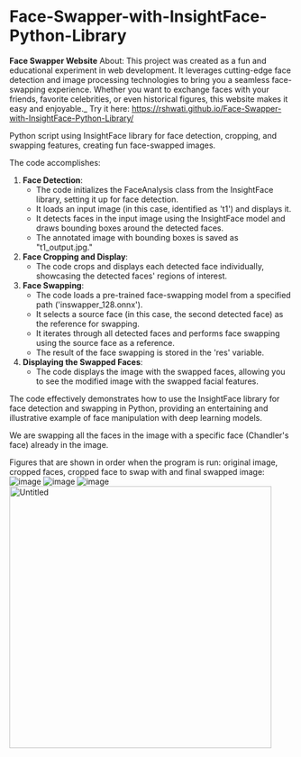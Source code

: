 # Face-Swapper-with-InsightFace-Python-Library

**Face Swapper Website**
About:
This project was created as a fun and educational experiment in web development. It leverages cutting-edge face detection and image processing technologies to bring you a seamless face-swapping experience. 
Whether you want to exchange faces with your friends, favorite celebrities, or even historical figures, this website makes it easy and enjoyable._
Try it here: https://rshwati.github.io/Face-Swapper-with-InsightFace-Python-Library/


Python script using InsightFace library for face detection, cropping, and swapping features, creating fun face-swapped images.


The code accomplishes:

1. **Face Detection**:
    - The code initializes the FaceAnalysis class from the InsightFace library, setting it up for face detection.
    - It loads an input image (in this case, identified as 't1') and displays it.
    - It detects faces in the input image using the InsightFace model and draws bounding boxes around the detected faces.
    - The annotated image with bounding boxes is saved as "t1_output.jpg."
2. **Face Cropping and Display**:
    - The code crops and displays each detected face individually, showcasing the detected faces' regions of interest.
3. **Face Swapping**:
    - The code loads a pre-trained face-swapping model from a specified path ('inswapper_128.onnx').
    - It selects a source face (in this case, the second detected face) as the reference for swapping.
    - It iterates through all detected faces and performs face swapping using the source face as a reference.
    - The result of the face swapping is stored in the 'res' variable.
4. **Displaying the Swapped Faces**:
    - The code displays the image with the swapped faces, allowing you to see the modified image with the swapped facial features.


The code effectively demonstrates how to use the InsightFace library for face detection and swapping in Python, providing an entertaining and illustrative example of face manipulation with deep learning models.

We are swapping all the faces in the image with a specific face (Chandler's face) already in the image.

Figures that are shown in order when the program is run: original image, cropped faces, cropped face to swap with and final swapped image:
![image](https://github.com/rshwati/Face-Swapper-with-InsightFace-Python-Library/assets/136934368/cc7cca71-e4a0-4d19-a9ae-c6ef4d6c98bf)
![image](https://github.com/rshwati/Face-Swapper-with-InsightFace-Python-Library/assets/136934368/691b8449-5c29-4e35-a056-ad31854f09ce)
![image](https://github.com/rshwati/Face-Swapper-with-InsightFace-Python-Library/assets/136934368/764640e8-7e72-4c1a-9b4c-3a53142e7d19)
<img width="465" alt="Untitled" src="https://github.com/rshwati/Face-Swapper-with-InsightFace-Python-Library/assets/136934368/7e370405-dd35-49ad-b520-fcb5c36028a3">


